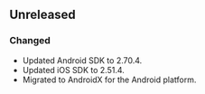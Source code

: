 ## Unreleased

### Changed
* Updated Android SDK to 2.70.4.
* Updated iOS SDK to 2.51.4.
* Migrated to AndroidX for the Android platform.
